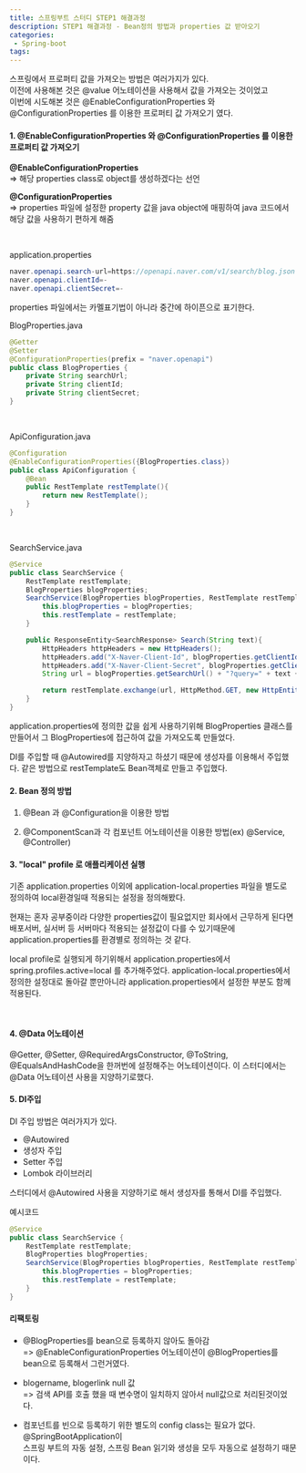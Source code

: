 ```yaml
---
title: 스프링부트 스터디 STEP1 해결과정
description: STEP1 해결과정 - Bean정의 방법과 properties 값 받아오기
categories:
 - Spring-boot
tags:
---   
```

스프링에서 프로퍼티 값을 가져오는 방법은 여러가지가 있다.  
이전에 사용해본 것은 @value 어노테이션을 사용해서 값을 가져오는 것이었고  
이번에 시도해본 것은 @EnableConfigurationProperties 와 @ConfigurationProperties 를 이용한 프로퍼티 값 가져오기 였다.


#### 1. @EnableConfigurationProperties 와 @ConfigurationProperties 를 이용한 프로퍼티 값 가져오기

**@EnableConfigurationProperties**  
=> 해당 properties class로 object를 생성하겠다는 선언

**@ConfigurationProperties**  
=> properties 파일에 설정한 property 값을 java object에 매핑하여 java 코드에서 해당 값을 사용하기 편하게 해줌

​

application.properties

```Java
naver.openapi.search-url=https://openapi.naver.com/v1/search/blog.json
naver.openapi.clientId=-
naver.openapi.clientSecret=-
```
properties 파일에서는 카멜표기법이 아니라 중간에 하이픈으로  표기한다.


BlogProperties.java
```Java
@Getter
@Setter
@ConfigurationProperties(prefix = "naver.openapi")
public class BlogProperties {
    private String searchUrl;
    private String clientId;
    private String clientSecret;
}
```
<br>  

ApiConfiguration.java
```Java
@Configuration
@EnableConfigurationProperties({BlogProperties.class})
public class ApiConfiguration {
    @Bean
    public RestTemplate restTemplate(){
        return new RestTemplate();
    }
}
```
<br>

SearchService.java
```Java
@Service
public class SearchService {
    RestTemplate restTemplate;
    BlogProperties blogProperties;
    SearchService(BlogProperties blogProperties, RestTemplate restTemplate){
        this.blogProperties = blogProperties;
        this.restTemplate = restTemplate;
    }

    public ResponseEntity<SearchResponse> Search(String text){
        HttpHeaders httpHeaders = new HttpHeaders();
        httpHeaders.add("X-Naver-Client-Id", blogProperties.getClientId());
        httpHeaders.add("X-Naver-Client-Secret", blogProperties.getClientSecret());
        String url = blogProperties.getSearchUrl() + "?query=" + text + "?display=" + 10;

        return restTemplate.exchange(url, HttpMethod.GET, new HttpEntity(httpHeaders), SearchResponse.class);
    }
}
```


application.properties에 정의한 값을 쉽게 사용하기위해 BlogProperties 클래스를 만들어서 그 BlogProperties에 접근하여 값을 가져오도록 만들었다.

DI를 주입할 때 @Autowired를 지양하자고 하셨기 때문에 생성자를 이용해서 주입했다. 같은 방법으로  restTemplate도 Bean객체로 만들고 주입했다.


#### 2. Bean 정의 방법

1. @Bean 과 @Configuration을 이용한 방법

2. @ComponentScan과 각 컴포넌트 어노테이션을 이용한 방법(ex) @Service, @Controller)

#### 3. "local" profile 로 애플리케이션 실행

기존 application.properties 이외에 application-local.properties 파일을 별도로 정의하여 local환경일때 적용되는 설정을 정의해봤다.

현재는 혼자 공부중이라 다양한 properties값이 필요없지만 회사에서 근무하게 된다면 배포서버, 실서버 등 서버마다 적용되는 설정값이 다를 수 있기때문에 application.properties를 환경별로 정의하는 것 같다.

local profile로 실행되게 하기위해서 application.properties에서
spring.profiles.active=local
를 추가해주었다. application-local.properties에서 정의한 설정대로 돌아갈 뿐만아니라 application.properties에서 설정한 부분도 함께 적용된다.

​
#### 4. @Data 어노테이션

@Getter, @Setter, @RequiredArgsConstructor, @ToString, @EqualsAndHashCode을 한꺼번에 설정해주는 어노테이션이다.
이 스터디에서는 @Data 어노테이션 사용을 지양하기로했다.

#### 5. DI주입

DI 주입 방법은 여러가지가 있다.

- @Autowired
- 생성자 주입
- Setter 주입
- Lombok 라이브러리

스터디에서 @Autowired 사용을 지양하기로 해서 생성자를 통해서 DI를 주입했다.

예시코드
```Java
@Service
public class SearchService {
    RestTemplate restTemplate;
    BlogProperties blogProperties;
    SearchService(BlogProperties blogProperties, RestTemplate restTemplate){
        this.blogProperties = blogProperties;
        this.restTemplate = restTemplate;
    }
}
```


#### 리팩토링

* @BlogProperties를 bean으로 등록하지 않아도 돌아감   
=> @EnableConfigurationProperties 어노테이션이 @BlogProperties를 bean으로 등록해서 그런거였다.  

* blogername, blogerlink null 값    
=> 검색 API를 호출 했을 때 변수명이 일치하지 않아서 null값으로 처리된것이었다.  

* 컴포넌트를 빈으로 등록하기 위한 별도의 config class는 필요가 없다. @SpringBootApplication이  
스프링 부트의 자동 설정, 스프링 Bean 읽기와 생성을 모두 자동으로 설정하기 때문이다.  
